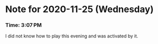 # Note for 2020-11-25 (Wednesday)
### Time: 3:07 PM

I did not know how to play this evening and was activated by it.
